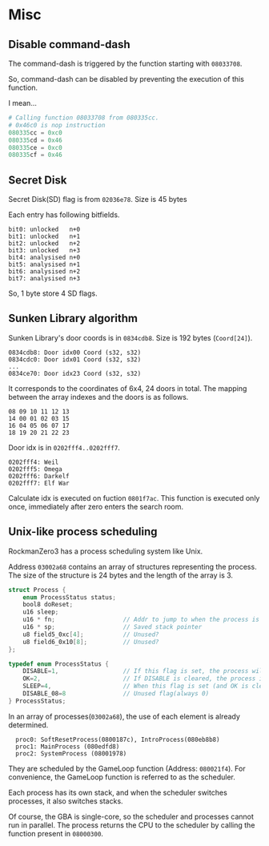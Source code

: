 # Misc

## Disable command-dash

The command-dash is triggered by the function starting with `08033708`.

So, command-dash can be disabled by preventing the execution of this function.

I mean...

```s
# Calling function 08033708 from 080335cc.
# 0x46c0 is nop instruction
080335cc = 0xc0
080335cd = 0x46
080335ce = 0xc0
080335cf = 0x46
```

## Secret Disk

Secret Disk(SD) flag is from `02036e78`. Size is 45 bytes

Each entry has following bitfields.

```
bit0: unlocked   n+0 
bit1: unlocked   n+1 
bit2: unlocked   n+2 
bit3: unlocked   n+3 
bit4: analysised n+0
bit5: analysised n+1
bit6: analysised n+2
bit7: analysised n+3
```

So, 1 byte store 4 SD flags.

## Sunken Library algorithm

Sunken Library's door coords is in `0834cdb8`. Size is 192 bytes (`Coord[24]`).

```
0834cdb8: Door idx00 Coord (s32, s32)
0834cdc0: Door idx01 Coord (s32, s32)
...
0834ce70: Door idx23 Coord (s32, s32)
```

It corresponds to the coordinates of 6x4, 24 doors in total. The mapping between the array indexes and the doors is as follows.

```
08 09 10 11 12 13
14 00 01 02 03 15
16 04 05 06 07 17
18 19 20 21 22 23
```

Door idx is in `0202fff4..0202fff7`.

```
0202fff4: Weil
0202fff5: Omega
0202fff6: Darkelf
0202fff7: Elf War
```

Calculate idx is executed on fuction `0801f7ac`. This function is executed only once, immediately after zero enters the search room.

## Unix-like process scheduling

RockmanZero3 has a process scheduling system like Unix.

Address `03002a68` contains an array of structures representing the process. The size of the structure is 24 bytes and the length of the array is 3. 

```c
struct Process {
    enum ProcessStatus status;
    bool8 doReset;
    u16 sleep;
    u16 * fn;                   // Addr to jump to when the process is scheduled.
    u16 * sp;                   // Saved stack pointer
    u8 field5_0xc[4];           // Unused?
    u8 field6_0x10[8];          // Unused?
};

typedef enum ProcessStatus {
    DISABLE=1,                  // If this flag is set, the process will never be executed.
    OK=2,                       // If DISABLE is cleared, the process is executed by the scheduler if this flag is set.
    SLEEP=4,                    // When this flag is set (and OK is cleared), if proc->sleep is non-zero, no scheduling is done. proc->sleep is decremented every frame.
    DISABLE_08=8                // Unused flag(always 0)
} ProcessStatus;
```

In an array of processes(`03002a68`), the use of each element is already determined.

```
  proc0: SoftResetProcess(0800187c), IntroProcess(080eb8b8)
  proc1: MainProcess (080edfd8)
  proc2: SystemProcess (08001978)
```

They are scheduled by the GameLoop function (Address: `080021f4`). For convenience, the GameLoop function is referred to as the scheduler.

Each process has its own stack, and when the scheduler switches processes, it also switches stacks.

Of course, the GBA is single-core, so the scheduler and processes cannot run in parallel. The process returns the CPU to the scheduler by calling the function present in `08000300`.

